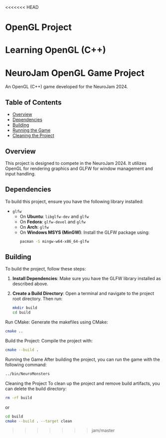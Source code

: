 <<<<<<< HEAD
# OpenGL Project
Learning OpenGL (C++)
=======
# NeuroJam OpenGL Game Project

An OpenGL (C++) game developed for the NeuroJam 2024.

## Table of Contents

- [Overview](#overview)
- [Dependencies](#dependencies)
- [Building](#building)
- [Running the Game](#running-the-game)
- [Cleaning the Project](#cleaning-the-project)

## Overview

This project is designed to compete in the NeuroJam 2024. It utilizes OpenGL for rendering graphics and GLFW for window management and input handling.

## Dependencies

To build this project, ensure you have the following library installed:

- `glfw`
  - On **Ubuntu**: `libglfw-dev` and `glfw`
  - On **Fedora**: `glfw-devel` and `glfw`
  - On **Arch**: `glfw`
  - On **Windows MSYS (MinGW)**: Install the GLFW package using:
    ```bash
    pacman -S mingw-w64-x86_64-glfw
    ```

## Building

To build the project, follow these steps:

1. **Install Dependencies**:
   Make sure you have the GLFW library installed as described above.

2. **Create a Build Directory**:
   Open a terminal and navigate to the project root directory. Then run:

   ```bash
   mkdir build
   cd build
   ```
Run CMake:
Generate the makefiles using CMake:
```bash
cmake ..
```
Build the Project:
Compile the project with:
```bash
cmake --build .
```
Running the Game
After building the project, you can run the game with the following command:

```bash
../bin/NeuroMonsters
```
Cleaning the Project
To clean up the project and remove build artifacts, you can delete the build directory:

```bash
rm -rf build
```
or
```bash
cd build
cmake --build . --target clean
```
>>>>>>> jam/master
